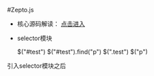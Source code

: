 #Zepto.js

* 核心源码解读：
[点击进入](https://github.com/stormtea123/sourceCodeAnalysis/tree/master/zepto/zepto.js)

* selector模块

    $("#test")
    $("#test").find("p")
    $(".test")
    $("p")

引入selector模块之后



